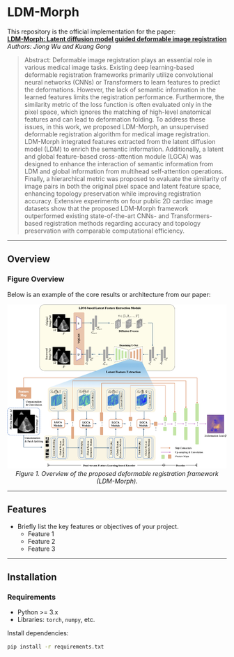 # LDM-Morph

This repository is the official implementation for the paper:  
**[LDM-Morph: Latent diffusion model guided deformable image registration](https://arxiv.org/pdf/2411.15426)**  
*Authors: Jiong Wu and Kuang Gong*

>Abstract: Deformable image registration plays an essential role in various medical image tasks. Existing deep learning-based deformable registration frameworks primarily utilize convolutional neural networks (CNNs) or Transformers to learn features to predict the deformations. However, the lack of semantic information in the learned features limits the registration performance. Furthermore, the similarity metric of the loss function is often evaluated only in the pixel space, which ignores the matching of high-level anatomical features and can lead to deformation folding. To address these issues, in this work, we proposed LDM-Morph, an unsupervised deformable registration algorithm for medical image registration. LDM-Morph integrated features extracted from the latent diffusion model (LDM) to enrich the semantic information. Additionally, a latent and global feature-based cross-attention module (LGCA) was designed to enhance the interaction of semantic information from LDM and global information from multihead self-attention operations. Finally, a hierarchical metric was proposed to evaluate the similarity of image pairs in both the original pixel space and latent feature space, enhancing topology preservation while improving registration accuracy. Extensive experiments on four public 2D cardiac image datasets show that the proposed LDM-Morph framework outperformed existing state-of-the-art CNNs- and Transformers-based registration methods regarding accuracy and topology preservation with comparable computational efficiency.



---

## Overview

### Figure Overview
Below is an example of the core results or architecture from our paper:

<p align="center">
  <img src="documents/fig1_architecture.png" alt="Figure 1 Overview" width="600">
  <br>
  <em>Figure 1. Overview of the proposed deformable registration framework (LDM-Morph).</em>
</p>

---

## Features

- Briefly list the key features or objectives of your project.
  - Feature 1
  - Feature 2
  - Feature 3

---

## Installation

### Requirements
- Python >= 3.x
- Libraries: `torch`, `numpy`, etc.

Install dependencies:
```bash
pip install -r requirements.txt
